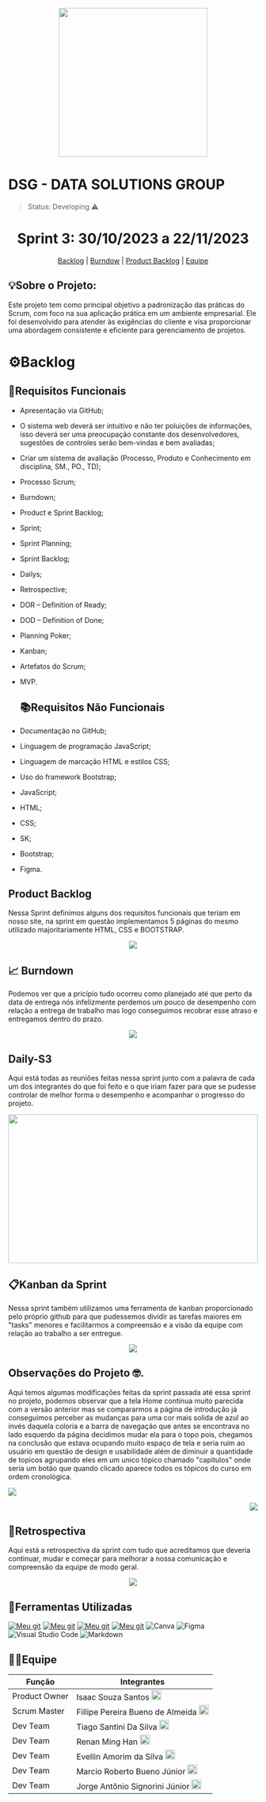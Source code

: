 <p align="center">
  <img src="img/DSG.png" width="300" height="300">
</p>
<h1>DSG - DATA SOLUTIONS GROUP</h1>

 > Status: Developing ⚠️

<h1 align="center">Sprint 3: 30/10/2023 a 22/11/2023 </h1>
<p align="center">
  <a href="#backlog">Backlog</a> |
  <a href="">Burndow</a> |
  <a href="">Product Backlog</a> |
  <a href="">Equipe</a> 

<h2>💡Sobre o Projeto:</h2>

Este projeto tem como principal objetivo a padronização das práticas do Scrum, com foco na sua aplicação prática em um ambiente empresarial. Ele foi desenvolvido para atender às exigências do cliente e visa proporcionar uma abordagem consistente e eficiente para gerenciamento de projetos.

<span id="backlog"></span> 
<h1>⚙️Backlog</h1>

## 📝Requisitos Funcionais
* Apresentação via GitHub;
* O sistema web deverá ser intuitivo e não ter poluições de informações, isso deverá ser uma preocupação constante dos desenvolvedores, sugestões de controles serão bem-vindas e bem avaliadas;
* Criar um sistema de avaliação (Processo, Produto e Conhecimento em disciplina, SM., PO., TD);
* Processo Scrum;
* Burndown;
* Product e Sprint Backlog;
* Sprint;
* Sprint Planning;
* Sprint Backlog;
* Dailys;
* Retrospective;
* DOR – Definition of Ready;
* DOD – Definition of Done;
* Planning Poker;
* Kanban;
* Artefatos do Scrum;
* MVP.

  ## 📚Requisitos Não Funcionais
* Documentação no GitHub;
* Linguagem de programação JavaScript;
* Linguagem de marcação HTML e estilos CSS;
* Uso do framework Bootstrap;
* JavaScript;
* HTML;
* CSS;
* SK;
* Bootstrap;
* Figma.

<h2>Product Backlog</h2>
<p>Nessa Sprint definimos alguns dos requisitos funcionais que teriam em nosso site, na sprint em questão implementamos 5 páginas do mesmo utilizado majoritariamente HTML, CSS e BOOTSTRAP.</p>
<div align="center">
<img  src="img/ProductBacklogSprint2.png">
</div>
<span id="burndown"></span>

## 📈 Burndown

<p>
Podemos ver que a pricípio tudo ocorreu como planejado até que perto da data de entrega nós infelizmente perdemos um pouco de desempenho com relação a entrega de trabalho mas logo conseguimos recobrar esse atraso e entregamos dentro do prazo.
</p>
<p align="center">
<img src="img/BurndownSprint3.png">
</p>



<h2>Daily-S3</h2>
<p>
  Aqui está todas as reuniões feitas nessa sprint junto com a palavra de cada um dos integrantes do que foi feito e o que iriam fazer para que se pudesse controlar de melhor forma o desempenho e acompanhar o progresso do projeto.
</p>
<img src="img/dayli3.png" width="100%" height="300">

## 📋Kanban da Sprint

<p>
  Nessa sprint também utilizamos uma ferramenta de kanban proporcionado pelo próprio github para que pudessemos dividir as tarefas maiores em "tasks" menores e facilitarmos a compreensão e a visão da equipe com relação ao trabalho a ser entregue. 
</p>

<p align="center">
  <img src="img/Kanban3.png"> 
</p>

<h2>
  Observações do Projeto 🤓.
</h2>
<p>
  Aqui temos algumas modificações feitas da sprint passada até essa sprint no projeto, podemos observar que a tela Home continua muito parecida com a versão anterior mas se compararmos a página de introdução já conseguimos perceber as mudanças para uma cor mais solida de azul ao invés daquela coloria e a barra de navegação que antes se encontrava no lado esquerdo da página decidimos mudar ela para o topo pois, chegamos na conclusão que estava ocupando muito espaço de tela e seria ruim ao usuário em questão de design e usabilidade além de diminuir a quantidade de topicos agrupando eles em um unico tópico chamado "capitulos" onde seria um botão que quando clicado aparece todos os tópicos do curso em ordem cronológica.
</p>
<div>
  <p align="left">
    <img src="img/introducao3.png">
  </p>
    <p align="right">
    <img src="img/tela3.png">
  </p>
</div>

## 🤔Retrospectiva

<p>
   Aqui está a retrospectiva da sprint com tudo que acreditamos que deveria continuar, mudar e começar para melhorar a nossa comunicação e compreensão da equipe de modo geral.
</p>

<p align="center">
  <img src="img/RetrospectivaSprint2.png">  
</p>

## 🚀Ferramentas Utilizadas

[![Meu git](https://img.shields.io/badge/HTML-239120?style=for-the-badge&logo=html5&logoColor=white)]()
[![Meu git](https://img.shields.io/badge/CSS-239120?&style=for-the-badge&logo=css3&logoColor=white)]()
[![Meu git](https://img.shields.io/badge/JavaScript-F7DF1E?style=for-the-badge&logo=javascript&logoColor=black)]()
[![Meu git](https://img.shields.io/badge/Bootstrap-563D7C?style=for-the-badge&logo=bootstrap&logoColor=white)]()
![Canva](https://img.shields.io/badge/Canva-%2300C4CC.svg?style=for-the-badge&logo=Canva&logoColor=white)
![Figma](https://img.shields.io/badge/figma-%23F24E1E.svg?style=for-the-badge&logo=figma&logoColor=white)
![Visual Studio Code](https://img.shields.io/badge/Visual%20Studio%20Code-0078d7.svg?style=for-the-badge&logo=visual-studio-code&logoColor=white)
![Markdown](https://img.shields.io/badge/markdown-%23000000.svg?style=for-the-badge&logo=markdown&logoColor=white)


## 👩‍💻Equipe

| Função         | Integrantes           |
| ---------------|-----------------------|
| Product Owner  | Isaac Souza Santos <a href="img/GIT.png" target="_blank"><img src="img/GIT.png" width=20px height=20px></a> |
| Scrum Master    | Fillipe Pereira Bueno de Almeida <a href="https://github.com/FPbueno" target="_blank"><img src="img/GIT.png" width=20px height=20px></a> |
| Dev Team | Tiago Santini Da Silva <a href="https://github.com/TiagoSan23" target="_blank"><img src="img/GIT.png" width=20px height=20px></a> |
| Dev Team | Renan Ming Han <a href="https://github.com/MingRenan" target="_blank"><img src="img/GIT.png" width=20px height=20px></a> |
| Dev Team | Evellin Amorim da Silva <a href="https://github.com/evellsil" target="_blank"><img src="img/GIT.png" width=20px height=20px></a> |
| Dev Team | Marcio Roberto Bueno Júnior <a href="https://github.com/MarcinBueno" target="_blank"><img src="img/GIT.png" width=20px height=20px></a> |
| Dev Team | Jorge Antônio Signorini Júnior <a href="https://github.com/JorgeJuniorSignorini" target="_blank"><img src="img/GIT.png" width=20px height=20px></a> |Sprint 2/README.md
